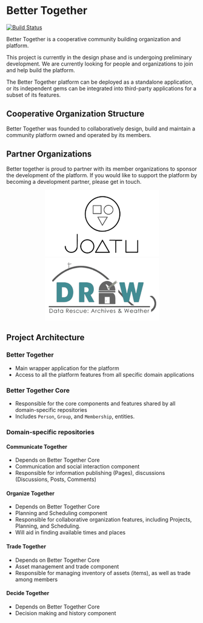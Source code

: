 # Better Together

[![Build Status](https://travis-ci.com/better-together-org/better-together.svg?branch=master)](https://travis-ci.com/better-together-org/better-together)

Better Together is a cooperative community building organization and platform. 

This project is currently in the design phase and is undergoing preliminary development. We are currently looking for people and organizations to join and help build the platform.

The Better Together platform can be deployed as a standalone application, or its independent gems can be integrated into third-party applications for a subset of its features.

## Cooperative Organization Structure
Better Together was founded to collaboratively design, build and maintain a community platform owned and operated by its members.

## Partner Organizations
Better together is proud to partner with its member organizations to sponsor the development of the platform. If you would like to support the platform by becoming a development partner, please get in touch.

<div style="text-align: center;">
  <img src="app/assets/images/partners/joatu.png" style="display: inline-block; width: 300px; margin: 0 auto;" alt="Joatu">
  <img src="app/assets/images/partners/DRAW.png" style="display: inline-block; width: 300px; margin: 0 auto;" alt="DRAW: Data Rescue Archives and Weather">
</div>

## Project Architecture
### Better Together
- Main wrapper application for the platform
- Access to all the platform features from all specific domain applications
### Better Together Core
- Responsible for the core components and features shared by all domain-specific repositories
- Includes `Person`, `Group`, and `Membership`, entities.
### Domain-specific repositories
#### Communicate Together
- Depends on Better Together Core
- Communication and social interaction component
- Responsible for information publishing (Pages), discussions (Discussions, Posts, Comments)
#### Organize Together
- Depends on Better Together Core
- Planning and Scheduling component
- Responsible for collaborative organization features, including Projects, Planning, and Scheduling.
- Will aid in finding available times and places
#### Trade Together
- Depends on Better Together Core
- Asset management and trade component
- Responsible for managing inventory of assets (items), as well as trade among members
#### Decide Together
- Depends on Better Together Core
- Decision making and history component
